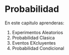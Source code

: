 # Probabilidad
En este capitulo aprenderas:
1. Experimentos Aleatorios
2. Probabilidad Clasica
3. Eventos EXcluyentes
4. Probabilidad Condicional
